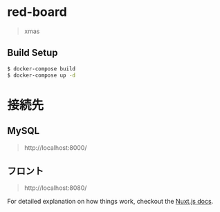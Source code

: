 # red-board

> xmas

## Build Setup

```bash
$ docker-compose build
$ docker-compose up -d
```

# 接続先

## MySQL

> http://localhost:8000/

## フロント

> http://localhost:8080/

For detailed explanation on how things work, checkout the [Nuxt.js docs](https://github.com/nuxt/nuxt.js).
